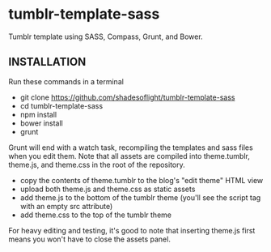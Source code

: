 tumblr-template-sass
====================

Tumblr template using SASS, Compass, Grunt, and Bower.

## INSTALLATION
Run these commands in a terminal
 - git clone https://github.com/shadesoflight/tumblr-template-sass
 - cd tumblr-template-sass
 - npm install
 - bower install
 - grunt

Grunt will end with a watch task, recompiling the templates and sass files when you edit them.
Note that all assets are compiled into theme.tumblr, theme.js, and theme.css in the root of the repository.

 - copy the contents of theme.tumblr to the blog's "edit theme" HTML view
 - upload both theme.js and theme.css as static assets
 - add theme.js to the bottom of the tumblr theme (you'll see the script tag with an empty src attribute)
 - add theme.css to the top of the tumblr theme

For heavy editing and testing, it's good to note that inserting theme.js first means you won't have to close the assets panel.
